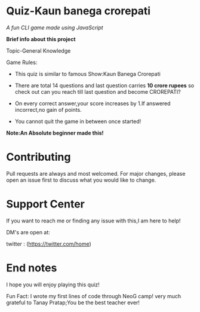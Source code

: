 # Quiz-Kaun banega crorepati

*A fun CLI game made using JavaScript*

**Brief info about this project**

Topic-General Knowledge

Game Rules:

- This quiz is similar to famous Show:Kaun Banega Crorepati

- There are total 14 questions and last question carries **10 crore rupees** so check out can you reach till last question and become CROREPATI?

-  On every correct answer,your score increases by 1.If answered incorrect,no gain of points.


- You cannot quit the game in between once started!

**Note:An Absolute beginner made this!**

# Contributing

Pull requests are always and most welcomed. For major changes, please open an issue first to discuss what you would like to change.

# Support Center

If you want to reach me or finding any issue with this,I am here to help!

DM's are open at:

twitter : (https://twitter.com/home)

# End notes

I hope you will enjoy playing this quiz!

Fun Fact: I wrote my first lines of code through NeoG camp!
very much grateful to Tanay Pratap;You be the best teacher ever!

